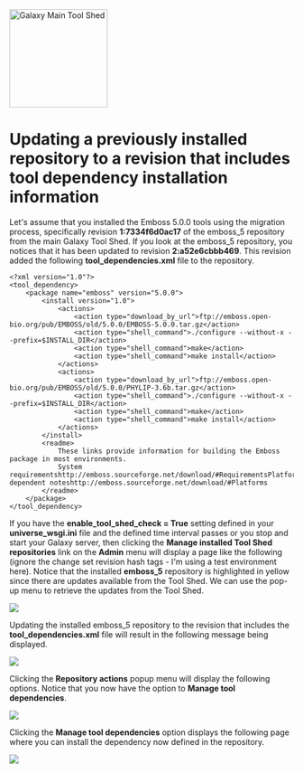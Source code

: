 <div class='center'> <a href='http://toolshed.g2.bx.psu.edu'><img src="/src/images/logos/ToolShed.jpg" alt="Galaxy Main Tool Shed" height="174" /></a> </div>

# Updating a previously installed repository to a revision that includes tool dependency installation information

Let's assume that you installed the Emboss 5.0.0 tools using the migration process, specifically revision **1:7334f6d0ac17** of the emboss_5 repository from the main Galaxy Tool Shed.  If you look at the emboss_5 repository, you notices that it has been updated to revision **2:a52e6cbbb469**.  This revision added the following **tool_dependencies.xml** file to the repository.

```
<?xml version="1.0"?>
<tool_dependency>
    <package name="emboss" version="5.0.0">
        <install version="1.0">
            <actions>
                <action type="download_by_url">ftp://emboss.open-bio.org/pub/EMBOSS/old/5.0.0/EMBOSS-5.0.0.tar.gz</action>
                <action type="shell_command">./configure --without-x --prefix=$INSTALL_DIR</action>
                <action type="shell_command">make</action>
                <action type="shell_command">make install</action>
            </actions>
            <actions>
                <action type="download_by_url">ftp://emboss.open-bio.org/pub/EMBOSS/old/5.0.0/PHYLIP-3.6b.tar.gz</action>
                <action type="shell_command">./configure --without-x --prefix=$INSTALL_DIR</action>
                <action type="shell_command">make</action>
                <action type="shell_command">make install</action>
            </actions>
        </install>
        <readme>
            These links provide information for building the Emboss package in most environments.
            System requirementshttp://emboss.sourceforge.net/download/#RequirementsPlatform-dependent noteshttp://emboss.sourceforge.net/download/#Platforms
        </readme>
    </package>
</tool_dependency>
```


If you have the **enable_tool_shed_check = True** setting defined in your **universe_wsgi.ini** file and the defined time interval passes or you stop and start your Galaxy server, then clicking the **Manage installed Tool Shed repositories** link on the **Admin** menu will display a page like the following (ignore the change set revision hash tags - I'm using a test environment here).  Notice that the installed **emboss_5** repository is highlighted in yellow since there are updates available from the Tool Shed.  We can use the pop-up menu to retrieve the updates from the Tool Shed.

![](/updating-to-revision-with-new-tool-dependencies/emboss_5_updates.png)

Updating the installed emboss_5 repository to the revision that includes the **tool_dependencies.xml** file will result in the following message being displayed.

![](/updating-to-revision-with-new-tool-dependencies/emboss_5_updated.png)

Clicking the **Repository actions** popup menu will display the following options.  Notice that you now have the option to **Manage tool dependencies**.

![](/updating-to-revision-with-new-tool-dependencies/manage_emboss_dependencies.png)

Clicking the **Manage tool dependencies** option displays the following page where you can install the dependency now defined in the repository.

![](/updating-to-revision-with-new-tool-dependencies/emboss_dependencies.png)
